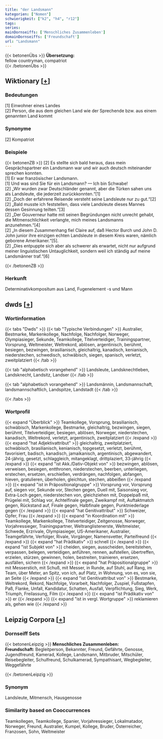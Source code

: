```yaml
---
title: "der Landsmann"
kategorien: ["Nomen"]
schwierigkeit: ["k2", "h4", "r12"]
tags:
series:
mainDornseiffs: ['Menschliches Zusammenleben']
domainDornseiffs: ['Freundschaft']
url: "Landsmann"
---
```


{{< betonenÜbs >}}
**Übersetzung:**  
fellow countryman, compatriot  
{{< /betonenÜbs >}}

## Wiktionary [[+](https://de.wiktionary.org/wiki/Landsmann)]

### Bedeutungen
[1] Einwohner eines Landes  
[2] Person, die aus dem gleichen Land wie der Sprechende bzw. aus einem genannten Land kommt  

### Synonyme
[2] Kompatriot  

### Beispiele
{{< betonenZB >}}
[2] Es stellte sich bald heraus, dass mein Gesprächspartner ein Landsmann war und wir auch deutsch miteinander sprechen konnten.  
[1] Er war französischer Landsmann.  
[1] Und was sind Sie für ein Landsmann? — Ich bin Schwabe!  
[2] „Wir wurden zwar Deutschländer genannt, aber die Türken sahen uns als Landsleute, die jederzeit zurückkonnten.“[1]  
[2] „Doch der erfahrene Reisende versteht seine Landsleute nur zu gut.“[2]  
[2] „Bald musste ich feststellen, dass viele Landsleute dieses Mannes dessen Gesinnung teilten.“[3]  
[2] „Der Gouverneur hatte mit seinen Begründungen nicht unrecht gehabt, die Mitmenschlichkeit verlangte, mich meines Landsmanns anzunehmen.“[4]  
[2] „In diesem Zusammenhang fiel Claire auf, daß Hector Burch und John D. John junior ihre einzigen echten Landsleute in diesem Kreis waren, nämlich geborene Amerikaner.“[5].  
[2] „Dies entpuppte sich aber als schwerer als erwartet, nicht nur aufgrund meiner linguistischen Untauglichkeit, sondern weil ich ständig auf meine Landsmänner traf.“[6]  

{{< /betonenZB >}}
### Herkunft
Determinativkompositum aus Land, Fugenelement -s und Mann  



## dwds [[+](https://www.dwds.de/wb/Landsmann)]

### Wortinformation
{{< tabs "Dwds" >}}
{{< tab "Typische Verbindungen" >}}
Australier, Bestmarke, Markenkollege, Nachfolge, Nachfolger, Norweger, Olympiasieger, Sekunde, Teamkollege, Titelverteidiger, Trainingspartner, Vorsprung, Weltmeister, Weltrekord, ablösen, argentinisch, berühmt, besiegen, bezwingen, brasilianisch, gleichaltrig, kanadisch, kenianisch, niederstechen, schwedisch, schwäbisch, siegen, spanisch, verletzt, zweitplatziert
{{< /tab >}}

{{< tab "alphabetisch vorangehend" >}}
Landsleute, Landsknechtleben, Landsknecht, Landsitz, Landser
{{< /tab >}}

{{< tab "alphabetisch vorangehend" >}}
Landsmännin, Landsmannschaft, landsmannschaftlich, Landspitze, Landstadt
{{< /tab >}}

{{< /tabs >}}

### Wortprofil
{{< expand "Überblick" >}} Teamkollege, Vorsprung, brasilianisch, schwäbisch, Markenkollege, Bestmarke, gleichaltrig, bezwingen, siegen, berühmt, Titelverteidiger, besiegen, ablösen, Norweger, niederstechen, kanadisch, Weltrekord, verletzt, argentinisch, zweitplatziert {{< /expand >}}
{{< expand "hat Adjektivattribut" >}} gleichaltrig, zweitplatziert, schwäbisch, brasilianisch, kenianisch, topgesetzt, verletzt, berühmt, favorisiert, badisch, kanadisch, jamaikanisch, argentinisch, abgewandert, 24-jährig, gesetzt, schlaggleich, mitangeklagt, drittplaziert, 33-jährig {{< /expand >}}
{{< expand "ist Akk./Dativ-Objekt von" >}} bezwingen, ablösen, verweisen, besiegen, entthronen, niederstechen, beerben, unterliegen, erstechen, ersetzen, erschießen, verdrängen, nachfolgen, abfangen, hieven, gratulieren, überholen, gleichtun, stechen, abbeißen {{< /expand >}}
{{< expand "ist in Präpositionalgruppe" >}} Vorsprung vor, Vorsprung auf, siegen vor, Sekunde vor, Stechen gegen, Duell mit, Saisonsieg vor, Extra-Loch gegen, niederstechen von, gleichziehen mit, Doppelpaß mit, Prügelei mit, Schlag vor, Achtelfinale gegen, Zweikampf mit, Auftaktmatch gegen, Rückstand auf, Finale gegen, Halbfinale gegen, Punktniederlage gegen {{< /expand >}}
{{< expand "hat Genitivattribut" >}} Schweizer, Opfer, Frau {{< /expand >}}
{{< expand "in Koordination mit" >}} Teamkollege, Markenkollege, Titelverteidiger, Zeitgenosse, Norweger, Vorjahressieger, Trainingspartner, Weltranglistenerste, Weltmeister, Schwede, Erzrivale, Olympiasieger, US-Amerikaner, Australier, Teamgefährte, Verfolger, Rivale, Vorgänger, Namensvetter, Parteifreund {{< /expand >}}
{{< expand "hat Prädikativ" >}} schnell {{< /expand >}}
{{< expand "ist Subjekt von" >}} cheiden, siegen, ausscheiden, bereitstehen, verpassen, belegen, verteidigen, anführen, rennen, aufstellen, übertreffen, erzielen, stürzen, gewinnen, holen, bestreiten, trainieren, ersetzen, ausfällen, sichern {{< /expand >}}
{{< expand "hat Präpositionalgruppe" >}} mit Messerstich, mit Schuß, mit Messer, in Runde, auf Stuhl, auf Rang, im Team, über Meter, an Spitz, von ich, auf Platz, in Wohnung, von es, von sie, an Seite {{< /expand >}}
{{< expand "ist Genitivattribut von" >}} Bestmarke, Weltrekord, Rekord, Nachfolge, Vorarbeit, Nachfolger, Zuspiel, Fußstapfen, Paß, Flanke, Unfall, Kandidatur, Schatten, Ausfall, Verpflichtung, Sieg, Werk, Triumph, Freilassung, Film {{< /expand >}}
{{< expand "ist Prädikativ von" >}} er {{< /expand >}}
{{< expand "ist in vergl. Wortgruppe" >}} reklamieren als, gehen wie {{< /expand >}}

## Leipzig Corpora [[+](https://corpora.uni-leipzig.de/en/res?word=Landsmann&corpusId=deu_newscrawl-public_2018)]

### Dornseiff Sets
{{< betonenLeipzig >}}
**Menschliches Zusammenleben:**  
**Freundschaft:** Begleitperson, Bekannter, Freund, Gefährte, Genosse, Jugendfreund, Kamerad, Kollege, Landsmann, Mitbruder, Mitschüler, Reisebegleiter, Schulfreund, Schulkamerad, Sympathisant, Wegbegleiter, Weggefährte  

{{< /betonenLeipzig >}}

### Synonym
Landsleute, Mitmensch, Hausgenosse


### Similarity based on Cooccurrences
Teamkollegen, Teamkollege, Spanier, Vorjahressieger, Lokalmatador, Norweger, Freund, Australier, Kumpel, Kollege, Bruder, Österreicher, Franzosen, Sohn, Weltmeister

